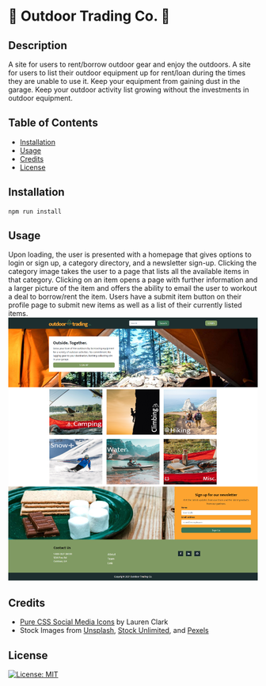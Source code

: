 # 🌲 Outdoor Trading Co. 🌲

## Description

A site for users to rent/borrow outdoor gear and enjoy the outdoors. A site for users to list their outdoor equipment up for rent/loan during the times they are unable to use it. Keep your equipment from gaining dust in the garage. Keep your outdoor activity list growing without the investments in outdoor equipment.

## Table of Contents

- [Installation](#installation)
- [Usage](#usage)
- [Credits](#credits)
- [License](#license)

## Installation

```
npm run install
```

## Usage

Upon loading, the user is presented with a homepage that gives options to login or sign up, a category directory, and a newsletter sign-up. Clicking the category image takes the user to a page that lists all the available items in that category. Clicking on an item opens a page with further information and a larger picture of the item and offers the ability to email the user to workout a deal to borrow/rent the item. Users have a submit item button on their profile page to submit new items as well as a list of their currently listed items.
![Web application screenshot](/screenshot.png)

## Credits

- [Pure CSS Social Media Icons](https://codepen.io/laurenclark/pen/hGiqo) by Lauren Clark
- Stock Images from [Unsplash](https://unsplash.com/), [Stock Unlimited](https://stockunlimited.com), and [Pexels](https://pexels.com)

## License

[![License: MIT](https://img.shields.io/badge/License-MIT-yellow.svg)](https://opensource.org/licenses/MIT)
